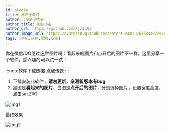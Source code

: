 ```yaml
---
id: blog14
title: 黑白图软件
author: JACK小桔子
author_title: B站up主
author_url: https://github.com/xjz3103
author_image_url: https://avatars0.githubusercontent.com/u/63684402?s=60&v=4
tags: [手机,软件,图片,安卓]
---
```

你在微信/QQ见过这种图片吗：看起来的图片和点开后的图片不一样。这里分享一个软件，感兴趣的可以试一试！
<!--truncate-->
:::note软件下载链接
[点我传送](https://xjz3103.lanzous.com/inlK7f1dxda)
:::
1. 下载安装此软件，**请勿更新，亲测新版本有bug**
2. 黑图是**看起来的图片**，白图是**点开后的图片**，分别选择图片，设置宽度高度，点击`GO!`即可

![img1](https://s1.ax1x.com/2020/07/27/aFmzDS.png "© JACK小桔子")

最终效果

![img2](https://s1.ax1x.com/2020/07/27/aFnSHg.gif "© JACK小桔子")